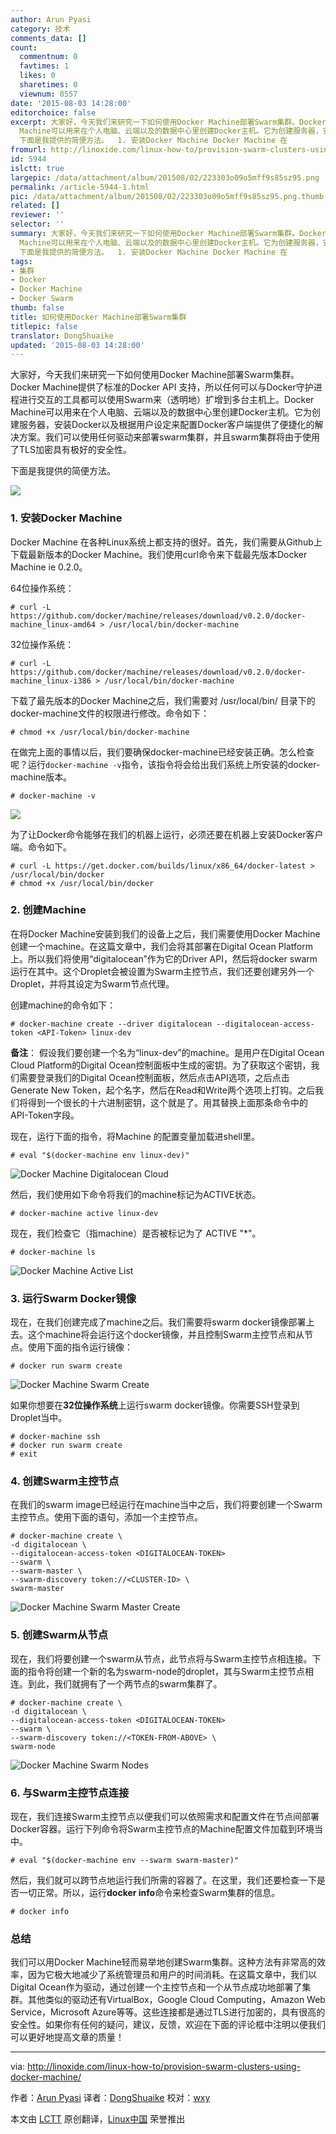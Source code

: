 ```yaml
---
author: Arun Pyasi
category: 技术
comments_data: []
count:
  commentnum: 0
  favtimes: 1
  likes: 0
  sharetimes: 0
  viewnum: 8557
date: '2015-08-03 14:28:00'
editorchoice: false
excerpt: 大家好，今天我们来研究一下如何使用Docker Machine部署Swarm集群。Docker Machine提供了标准的Docker API 支持，所以任何可以与Docker守护进程进行交互的工具都可以使用Swarm来（透明地）扩增到多台主机上。Docker
  Machine可以用来在个人电脑、云端以及的数据中心里创建Docker主机。它为创建服务器，安装Docker以及根据用户设定来配置Docker客户端提供了便捷化的解决方案。我们可以使用任何驱动来部署swarm集群，并且swarm集群将由于使用了TLS加密具有极好的安全性。
  下面是我提供的简便方法。  1. 安装Docker Machine Docker Machine 在
fromurl: http://linoxide.com/linux-how-to/provision-swarm-clusters-using-docker-machine/
id: 5944
islctt: true
largepic: /data/attachment/album/201508/02/223303o09o5mff9s85sz95.png
permalink: /article-5944-1.html
pic: /data/attachment/album/201508/02/223303o09o5mff9s85sz95.png.thumb.jpg
related: []
reviewer: ''
selector: ''
summary: 大家好，今天我们来研究一下如何使用Docker Machine部署Swarm集群。Docker Machine提供了标准的Docker API 支持，所以任何可以与Docker守护进程进行交互的工具都可以使用Swarm来（透明地）扩增到多台主机上。Docker
  Machine可以用来在个人电脑、云端以及的数据中心里创建Docker主机。它为创建服务器，安装Docker以及根据用户设定来配置Docker客户端提供了便捷化的解决方案。我们可以使用任何驱动来部署swarm集群，并且swarm集群将由于使用了TLS加密具有极好的安全性。
  下面是我提供的简便方法。  1. 安装Docker Machine Docker Machine 在
tags:
- 集群
- Docker
- Docker Machine
- Docker Swarm
thumb: false
title: 如何使用Docker Machine部署Swarm集群
titlepic: false
translator: DongShuaike
updated: '2015-08-03 14:28:00'
---
```


大家好，今天我们来研究一下如何使用Docker Machine部署Swarm集群。Docker Machine提供了标准的Docker API 支持，所以任何可以与Docker守护进程进行交互的工具都可以使用Swarm来（透明地）扩增到多台主机上。Docker Machine可以用来在个人电脑、云端以及的数据中心里创建Docker主机。它为创建服务器，安装Docker以及根据用户设定来配置Docker客户端提供了便捷化的解决方案。我们可以使用任何驱动来部署swarm集群，并且swarm集群将由于使用了TLS加密具有极好的安全性。


下面是我提供的简便方法。


![](/data/attachment/album/201508/02/223303o09o5mff9s85sz95.png)


### 1. 安装Docker Machine


Docker Machine 在各种Linux系统上都支持的很好。首先，我们需要从Github上下载最新版本的Docker Machine。我们使用curl命令来下载最先版本Docker Machine ie 0.2.0。


64位操作系统：



```
# curl -L https://github.com/docker/machine/releases/download/v0.2.0/docker-machine_linux-amd64 > /usr/local/bin/docker-machine

```

32位操作系统：



```
# curl -L https://github.com/docker/machine/releases/download/v0.2.0/docker-machine_linux-i386 > /usr/local/bin/docker-machine

```

下载了最先版本的Docker Machine之后，我们需要对 /usr/local/bin/ 目录下的docker-machine文件的权限进行修改。命令如下：



```
# chmod +x /usr/local/bin/docker-machine

```

在做完上面的事情以后，我们要确保docker-machine已经安装正确。怎么检查呢？运行`docker-machine -v`指令，该指令将会给出我们系统上所安装的docker-machine版本。



```
# docker-machine -v

```

![](/data/attachment/album/201508/03/155423c1zspfh145xp1skx.png)


为了让Docker命令能够在我们的机器上运行，必须还要在机器上安装Docker客户端。命令如下。



```
# curl -L https://get.docker.com/builds/linux/x86_64/docker-latest > /usr/local/bin/docker
# chmod +x /usr/local/bin/docker

```

### 2. 创建Machine


在将Docker Machine安装到我们的设备上之后，我们需要使用Docker Machine创建一个machine。在这篇文章中，我们会将其部署在Digital Ocean Platform上。所以我们将使用“digitalocean”作为它的Driver API，然后将docker swarm运行在其中。这个Droplet会被设置为Swarm主控节点，我们还要创建另外一个Droplet，并将其设定为Swarm节点代理。


创建machine的命令如下：



```
# docker-machine create --driver digitalocean --digitalocean-access-token <API-Token> linux-dev

```

**备注**： 假设我们要创建一个名为“linux-dev”的machine。是用户在Digital Ocean Cloud Platform的Digital Ocean控制面板中生成的密钥。为了获取这个密钥，我们需要登录我们的Digital Ocean控制面板，然后点击API选项，之后点击Generate New Token，起个名字，然后在Read和Write两个选项上打钩。之后我们将得到一个很长的十六进制密钥，这个就是了。用其替换上面那条命令中的API-Token字段。


现在，运行下面的指令，将Machine 的配置变量加载进shell里。



```
# eval "$(docker-machine env linux-dev)"

```

![Docker Machine Digitalocean Cloud](/data/attachment/album/201508/02/223310kbhwvmvhop3rsuww.png)


然后，我们使用如下命令将我们的machine标记为ACTIVE状态。



```
# docker-machine active linux-dev

```

现在，我们检查它（指machine）是否被标记为了 ACTIVE "\*"。



```
# docker-machine ls

```

![Docker Machine Active List](/data/attachment/album/201508/02/223311uqlsollgollbqoz3.png)


### 3. 运行Swarm Docker镜像


现在，在我们创建完成了machine之后。我们需要将swarm docker镜像部署上去。这个machine将会运行这个docker镜像，并且控制Swarm主控节点和从节点。使用下面的指令运行镜像：



```
# docker run swarm create

```

![Docker Machine Swarm Create](/data/attachment/album/201508/02/223312ke85u6d7eg2q5s6x.png)


如果你想要在**32位操作系统**上运行swarm docker镜像。你需要SSH登录到Droplet当中。



```
# docker-machine ssh
# docker run swarm create
# exit

```

### 4. 创建Swarm主控节点


在我们的swarm image已经运行在machine当中之后，我们将要创建一个Swarm主控节点。使用下面的语句，添加一个主控节点。



```
# docker-machine create \
-d digitalocean \
--digitalocean-access-token <DIGITALOCEAN-TOKEN>
--swarm \
--swarm-master \
--swarm-discovery token://<CLUSTER-ID> \
swarm-master

```

![Docker Machine Swarm Master Create](/data/attachment/album/201508/02/223313cqppapwipkq1wtyb.png)


### 5. 创建Swarm从节点


现在，我们将要创建一个swarm从节点，此节点将与Swarm主控节点相连接。下面的指令将创建一个新的名为swarm-node的droplet，其与Swarm主控节点相连。到此，我们就拥有了一个两节点的swarm集群了。



```
# docker-machine create \
-d digitalocean \
--digitalocean-access-token <DIGITALOCEAN-TOKEN>
--swarm \
--swarm-discovery token://<TOKEN-FROM-ABOVE> \
swarm-node

```

![Docker Machine Swarm Nodes](/data/attachment/album/201508/02/223314zd0zhu6r83rdswrs.png)


### 6. 与Swarm主控节点连接


现在，我们连接Swarm主控节点以便我们可以依照需求和配置文件在节点间部署Docker容器。运行下列命令将Swarm主控节点的Machine配置文件加载到环境当中。



```
# eval "$(docker-machine env --swarm swarm-master)"

```

然后，我们就可以跨节点地运行我们所需的容器了。在这里，我们还要检查一下是否一切正常。所以，运行**docker info**命令来检查Swarm集群的信息。



```
# docker info

```

### 总结


我们可以用Docker Machine轻而易举地创建Swarm集群。这种方法有非常高的效率，因为它极大地减少了系统管理员和用户的时间消耗。在这篇文章中，我们以Digital Ocean作为驱动，通过创建一个主控节点和一个从节点成功地部署了集群。其他类似的驱动还有VirtualBox，Google Cloud Computing，Amazon Web Service，Microsoft Azure等等。这些连接都是通过TLS进行加密的，具有很高的安全性。如果你有任何的疑问，建议，反馈，欢迎在下面的评论框中注明以便我们可以更好地提高文章的质量！




---


via: <http://linoxide.com/linux-how-to/provision-swarm-clusters-using-docker-machine/>


作者：[Arun Pyasi](http://linoxide.com/author/arunp/) 译者：[DongShuaike](https://github.com/DongShuaike) 校对：[wxy](https://github.com/wxy)


本文由 [LCTT](https://github.com/LCTT/TranslateProject) 原创翻译，[Linux中国](https://linux.cn/) 荣誉推出